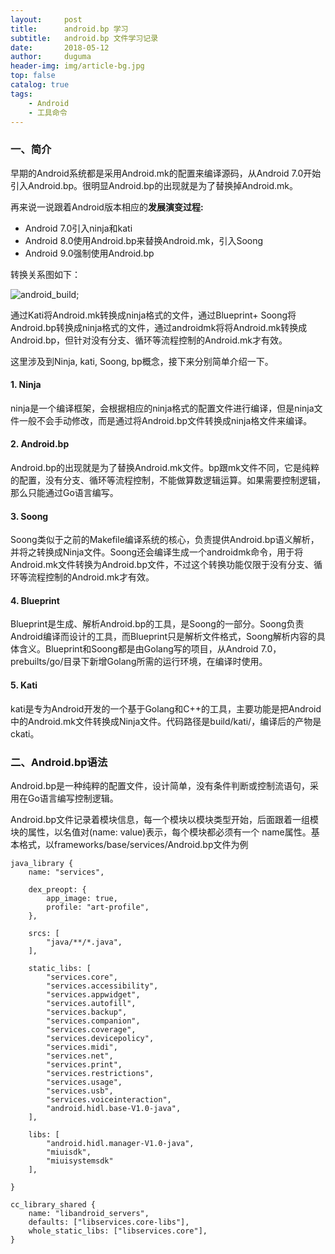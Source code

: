 ```yaml
---
layout:     post
title:      android.bp 学习
subtitle:   android.bp 文件学习记录
date:       2018-05-12
author:     duguma
header-img: img/article-bg.jpg
top: false
catalog: true
tags:
    - Android
    - 工具命令
--- 
```


<h3 id="一简介">一、简介</h3>

<p>早期的Android系统都是采用Android.mk的配置来编译源码，从Android 7.0开始引入Android.bp。很明显Android.bp的出现就是为了替换掉Android.mk。</p>

<p>再来说一说跟着Android版本相应的<strong>发展演变过程:</strong></p>

<ul>
  <li>Android 7.0引入ninja和kati</li>
  <li>Android 8.0使用Android.bp来替换Android.mk，引入Soong</li>
  <li>Android 9.0强制使用Android.bp</li>
</ul>

<p>转换关系图如下：</p>

<p><img src="https://img-blog.csdnimg.cn/23beffeb896642edbb9ce6b63f5664e3.png?x-oss-process=,type_ZHJvaWRzYW5zZmFsbGJhY2s,shadow_50,text_Q1NETiBAYW5kcm9pZEJleW9uZA==,size_18,color_FFFFFF,t_70,g_se,x_16" alt="android_build" />;</p>

<p>通过Kati将Android.mk转换成ninja格式的文件，通过Blueprint+ Soong将Android.bp转换成ninja格式的文件，通过androidmk将将Android.mk转换成Android.bp，但针对没有分支、循环等流程控制的Android.mk才有效。</p>

<p>这里涉及到Ninja, kati, Soong, bp概念，接下来分别简单介绍一下。</p>

<h4 id="1-ninja">1. Ninja</h4>

<p>ninja是一个编译框架，会根据相应的ninja格式的配置文件进行编译，但是ninja文件一般不会手动修改，而是通过将Android.bp文件转换成ninja格文件来编译。</p>

<h4 id="2-androidbp">2. Android.bp</h4>

<p>Android.bp的出现就是为了替换Android.mk文件。bp跟mk文件不同，它是纯粹的配置，没有分支、循环等流程控制，不能做算数逻辑运算。如果需要控制逻辑，那么只能通过Go语言编写。</p>

<h4 id="3-soong">3. Soong</h4>

<p>Soong类似于之前的Makefile编译系统的核心，负责提供Android.bp语义解析，并将之转换成Ninja文件。Soong还会编译生成一个androidmk命令，用于将Android.mk文件转换为Android.bp文件，不过这个转换功能仅限于没有分支、循环等流程控制的Android.mk才有效。</p>

<h4 id="4-blueprint">4. Blueprint</h4>

<p>Blueprint是生成、解析Android.bp的工具，是Soong的一部分。Soong负责Android编译而设计的工具，而Blueprint只是解析文件格式，Soong解析内容的具体含义。Blueprint和Soong都是由Golang写的项目，从Android 7.0，prebuilts/go/目录下新增Golang所需的运行环境，在编译时使用。</p>

<h4 id="5-kati">5. Kati</h4>

<p>kati是专为Android开发的一个基于Golang和C++的工具，主要功能是把Android中的Android.mk文件转换成Ninja文件。代码路径是build/kati/，编译后的产物是ckati。</p>

<h3 id="二androidbp语法">二、Android.bp语法</h3>

<p>Android.bp是一种纯粹的配置文件，设计简单，没有条件判断或控制流语句，采用在Go语言编写控制逻辑。</p>

<p>Android.bp文件记录着模块信息，每一个模块以模块类型开始，后面跟着一组模块的属性，以名值对(name: value)表示，每个模块都必须有一个 name属性。基本格式，以frameworks/base/services/Android.bp文件为例</p>

<pre><code class="language-C">java_library {
    name: "services",

    dex_preopt: {
        app_image: true,
        profile: "art-profile",
    },

    srcs: [
        "java/**/*.java",
    ],

    static_libs: [
        "services.core",
        "services.accessibility",
        "services.appwidget",
        "services.autofill",
        "services.backup",
        "services.companion",
        "services.coverage",
        "services.devicepolicy",
        "services.midi",
        "services.net",
        "services.print",
        "services.restrictions",
        "services.usage",
        "services.usb",
        "services.voiceinteraction",
        "android.hidl.base-V1.0-java",
    ],

    libs: [
        "android.hidl.manager-V1.0-java",
        "miuisdk",
        "miuisystemsdk"
    ],

}

cc_library_shared {
    name: "libandroid_servers",
    defaults: ["libservices.core-libs"],
    whole_static_libs: ["libservices.core"],
}
</code></pre>
